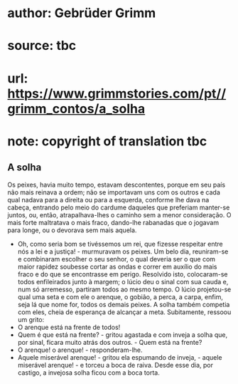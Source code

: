 # author: Gebrüder Grimm
# source: tbc
# url: https://www.grimmstories.com/pt//grimm_contos/a_solha
# note: copyright of translation tbc

## A solha 

Os peixes, havia muito tempo, estavam descontentes, porque em seu país
não mais reinava a ordem; não se importavam uns com os outros e cada
qual nadava para a direita ou para a esquerda, conforme lhe dava na
cabeça, entrando pelo meio do cardume daqueles que preferiam manter-se
juntos, ou, então, atrapalhava-lhes o caminho sem a menor consideração.
O mais forte maltratava o mais fraco, dando-lhe rabanadas que o jogavam
para longe, ou o devorava sem mais aquela.
- Oh, como seria bom se tivéssemos um rei, que fizesse respeitar entre
nós a lei e a justiça! - murmuravam os peixes.
Um belo dia, reuniram-se e combinaram escolher o seu senhor, o qual
deveria ser o que com maior rapidez soubesse cortar as ondas e correr em
auxílio do mais fraco e do que se encontrasse em perigo.
Resolvido isto, colocaram-se todos enfileirados junto à margem; o lúcio
deu o sinal com sua cauda e, num só arremesso, partiram todos ao mesmo
tempo. O lúcio projetou-se qual uma seta e com ele o arenque, o gobião,
a perca, a carpa, enfim, seja lá que nome for, todos os demais peixes. A
solha também competia com eles, cheia de esperança de alcançar a meta.
Subitamente, ressoou um grito:
- O arenque está na frente de todos!
- Quem é que está na frente? - gritou agastada e com inveja a solha que,
por sinal, ficara muito atrás dos outros. - Quem está na frente?
- O arenque! o arenque! - responderam-lhe.
- Aquele miserável arenque! - gritou ela espumando de inveja, - aquele
miserável arenque! - e torceu a boca de raiva.
Desde esse dia, por castigo, a invejosa solha ficou com a boca torta.
